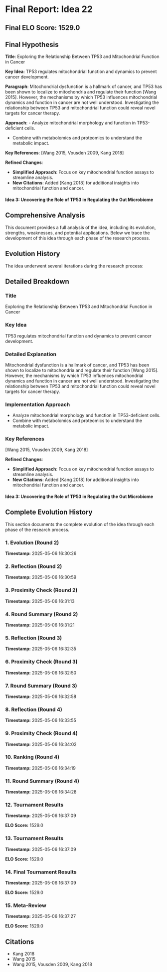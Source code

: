 # Final Report: Idea 22

## Final ELO Score: 1529.0

## Final Hypothesis

**Title**: Exploring the Relationship Between TP53 and Mitochondrial Function in Cancer

**Key Idea**: TP53 regulates mitochondrial function and dynamics to prevent cancer development.

**Paragraph**: Mitochondrial dysfunction is a hallmark of cancer, and TP53 has been shown to localize to mitochondria and regulate their function [Wang 2015]. However, the mechanisms by which TP53 influences mitochondrial dynamics and function in cancer are not well understood. Investigating the relationship between TP53 and mitochondrial function could reveal novel targets for cancer therapy.

**Approach**: - Analyze mitochondrial morphology and function in TP53-deficient cells.
- Combine with metabolomics and proteomics to understand the metabolic impact.

**Key References**: [Wang 2015, Vousden 2009, Kang 2018]

**Refined Changes**: 
- **Simplified Approach**: Focus on key mitochondrial function assays to streamline analysis.
- **New Citations**: Added [Kang 2018] for additional insights into mitochondrial function and cancer.

#### Idea 3: Uncovering the Role of TP53 in Regulating the Gut Microbiome

## Comprehensive Analysis

This document provides a full analysis of the idea, including its evolution, strengths, weaknesses, and potential applications. Below we trace the development of this idea through each phase of the research process.

## Evolution History

The idea underwent several iterations during the research process:

## Detailed Breakdown

### Title

Exploring the Relationship Between TP53 and Mitochondrial Function in Cancer

### Key Idea

TP53 regulates mitochondrial function and dynamics to prevent cancer development.

### Detailed Explanation

Mitochondrial dysfunction is a hallmark of cancer, and TP53 has been shown to localize to mitochondria and regulate their function [Wang 2015]. However, the mechanisms by which TP53 influences mitochondrial dynamics and function in cancer are not well understood. Investigating the relationship between TP53 and mitochondrial function could reveal novel targets for cancer therapy.

### Implementation Approach

- Analyze mitochondrial morphology and function in TP53-deficient cells.
- Combine with metabolomics and proteomics to understand the metabolic impact.

### Key References

[Wang 2015, Vousden 2009, Kang 2018]

**Refined Changes**: 
- **Simplified Approach**: Focus on key mitochondrial function assays to streamline analysis.
- **New Citations**: Added [Kang 2018] for additional insights into mitochondrial function and cancer.

#### Idea 3: Uncovering the Role of TP53 in Regulating the Gut Microbiome

## Complete Evolution History

This section documents the complete evolution of the idea through each phase of the research process.

### 1. Evolution (Round 2)
**Timestamp:** 2025-05-06 16:30:26



### 2. Reflection (Round 2)
**Timestamp:** 2025-05-06 16:30:59



### 3. Proximity Check (Round 2)
**Timestamp:** 2025-05-06 16:31:13



### 4. Round Summary (Round 2)
**Timestamp:** 2025-05-06 16:31:21



### 5. Reflection (Round 3)
**Timestamp:** 2025-05-06 16:32:35



### 6. Proximity Check (Round 3)
**Timestamp:** 2025-05-06 16:32:50



### 7. Round Summary (Round 3)
**Timestamp:** 2025-05-06 16:32:58



### 8. Reflection (Round 4)
**Timestamp:** 2025-05-06 16:33:55



### 9. Proximity Check (Round 4)
**Timestamp:** 2025-05-06 16:34:02



### 10. Ranking (Round 4)
**Timestamp:** 2025-05-06 16:34:19



### 11. Round Summary (Round 4)
**Timestamp:** 2025-05-06 16:34:28



### 12. Tournament Results
**Timestamp:** 2025-05-06 16:37:09

**ELO Score:** 1529.0



### 13. Tournament Results
**Timestamp:** 2025-05-06 16:37:09

**ELO Score:** 1529.0



### 14. Final Tournament Results
**Timestamp:** 2025-05-06 16:37:09

**ELO Score:** 1529.0



### 15. Meta-Review
**Timestamp:** 2025-05-06 16:37:27

**ELO Score:** 1529.0



## Citations

- Kang 2018
- Wang 2015
- Wang 2015, Vousden 2009, Kang 2018
